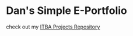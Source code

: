 
# Dan's Simple E-Portfolio

check out my 
[ITBA Projects Repository](https://github.com/SofterCode/ITBAProjects)
